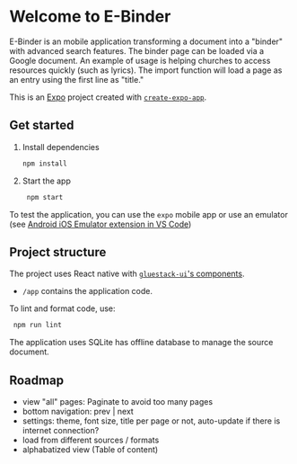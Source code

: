 # Welcome to E-Binder

E-Binder is an mobile application transforming a document into a "binder" with advanced search features. The binder page can be loaded via a Google document. An example of usage is helping churches to access resources quickly (such as lyrics). The import function will load a page as an entry using the first line as "title."

This is an [Expo](https://expo.dev) project created with [`create-expo-app`](https://www.npmjs.com/package/create-expo-app).

## Get started

1. Install dependencies

   ```bash
   npm install
   ```

2. Start the app

   ```bash
    npm start
   ```

To test the application, you can use the `expo` mobile app or use an emulator (see [Android iOS Emulator extension in VS Code](https://marketplace.visualstudio.com/items?itemName=DiemasMichiels.emulate))


## Project structure

The project uses React native with [`gluestack-ui`'s components](https://gluestack.io).

* `/app` contains the application code.


To lint and format code, use:

   ```bash
    npm run lint
   ```

The application uses SQLite has offline database to manage the source document.

## Roadmap
- view "all" pages: Paginate to avoid too many pages
- bottom navigation: prev | next
- settings: theme, font size, title per page or not, auto-update if there is internet connection?
- load from different sources / formats
- alphabatized view (Table of content)